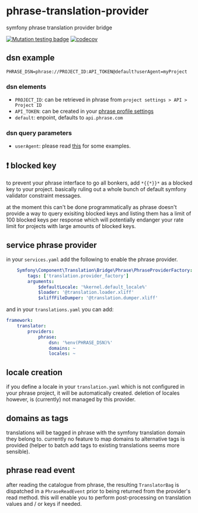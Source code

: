 # phrase-translation-provider
symfony phrase translation provider bridge

[![Mutation testing badge](https://img.shields.io/endpoint?style=flat&url=https%3A%2F%2Fbadge-api.stryker-mutator.io%2Fgithub.com%2FwickedOne%2Fphrase-translation-provider%2Fmaster)](https://dashboard.stryker-mutator.io/reports/github.com/wickedOne/phrase-translation-provider/master)
[![codecov](https://codecov.io/gh/wickedOne/phrase-translation-provider/branch/master/graph/badge.svg?token=UHKAVGURP7)](https://codecov.io/gh/wickedOne/phrase-translation-provider)

[//]: # ([![Latest Stable Version]&#40;http://poser.pugx.org/wickedone/phrase-translation-provider/v&#41;]&#40;https://packagist.org/packages/wickedone/phrase-translation-provider&#41;)

[//]: # ([![Total Downloads]&#40;http://poser.pugx.org/wickedone/phrase-translation-provider/downloads&#41;]&#40;https://packagist.org/packages/wickedone/phrase-translation-provider&#41;)

[//]: # ([![License]&#40;http://poser.pugx.org/wickedone/phrase-translation-provider/license&#41;]&#40;https://packagist.org/packages/wickedone/phrase-translation-provider&#41;)

[//]: # ([![PHP Version Require]&#40;http://poser.pugx.org/wickedone/phrase-translation-provider/require/php&#41;]&#40;https://packagist.org/packages/wickedone/phrase-translation-provider&#41;)

## dsn example
```dotenv
PHRASE_DSN=phrase://PROJECT_ID:API_TOKEN@default?userAgent=myProject
```
 
### dsn elements

- `PROJECT_ID`: can be retrieved in phrase from `project settings > API > Project ID`
- `API_TOKEN`: can be created in your [phrase profile settings](https://app.phrase.com/settings/oauth_access_tokens)
- `default`: enpoint, defaults to `api.phrase.com`
### dsn query parameters

- `userAgent`: please read [this](https://developers.phrase.com/api/#overview--identification-via-user-agent) for some examples.

## ❗ blocked key
to prevent your phrase interface to go all bonkers, add `*{{*}}*` as a blocked key to your project. basically ruling out a whole bunch of default symfony validator constraint messages.

at the moment this can't be done programmatically as phrase doesn't provide a way to query exisiting blocked keys and listing them has a limit of 100 blocked keys per response which will potentially endanger your rate limit for projects with large amounts of blocked keys.

## service phrase provider
in your `services.yaml` add the following to enable the phrase provider.
```yaml
    Symfony\Component\Translation\Bridge\Phrase\PhraseProviderFactory:
        tags: ['translation.provider_factory']
        arguments:
            $defaultLocale: '%kernel.default_locale%'
            $loader: '@translation.loader.xliff'
            $xliffFileDumper: '@translation.dumper.xliff'
```
and in your `translations.yaml` you can add:
```yaml
framework:
    translator:
        providers:
            phrase:
                dsn: '%env(PHRASE_DSN)%'
                domains: ~
                locales: ~
```

## locale creation
if you define a locale in your `translation.yaml` which is not configured in your phrase project, it will be automatically created. deletion of locales however, is (currently) not managed by this provider.

## domains as tags
translations will be tagged in phrase with the symfony translation domain they belong to.
currently no feature to map domains to alternative tags is provided (helper to batch add tags to existing translations seems more sensible).

## phrase read event
after reading the catalogue from phrase, the resulting `TranslatorBag` is dispatched in a `PhraseReadEvent` prior to being returned from the provider's read method. this will enable you to perform post-processing on translation values and / or keys if needed.